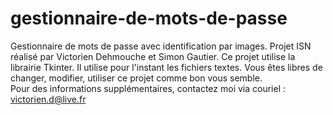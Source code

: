 # gestionnaire-de-mots-de-passe
Gestionnaire de mots de passe avec identification par images.
Projet ISN réalisé par Victorien Dehmouche et Simon Gautier. 
Ce projet utilise la librairie Tkinter. Il utilise pour l'instant les fichiers textes. 
Vous êtes libres de changer, modifier, utiliser ce projet comme bon vous semble.  
Pour des informations supplémentaires, contactez moi via couriel : victorien.d@live.fr
